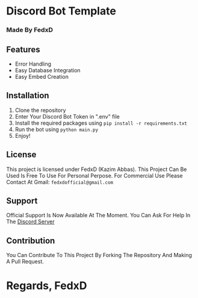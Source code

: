 # Discord Bot Template
### Made By FedxD

## Features
- Error Handling
- Easy Database Integration
- Easy Embed Creation

## Installation
1. Clone the repository
2. Enter Your Discord Bot Token in ".env" file
3. Install the required packages using `pip install -r requirements.txt`
4. Run the bot using `python main.py`
5. Enjoy!

## License
This project is licensed under FedxD (Kazim Abbas). 
This Project Can Be Used Is Free To Use For Personal Perpose.
For Commercial Use Please Contact At Gmail: `fedxdofficial@gmail.com`

## Support
Official Support Is Now Available At The Moment.
You Can Ask For Help In The [Discord Server](https://discord.gg/JjK7fFjAfT)

## Contribution
You Can Contribute To This Project By Forking The Repository And Making A Pull Request.

# Regards, FedxD